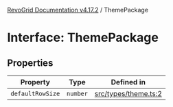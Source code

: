 [RevoGrid Documentation v4.17.2](README.md) / ThemePackage

# Interface: ThemePackage

## Properties

| Property | Type | Defined in |
| ------ | ------ | ------ |
| `defaultRowSize` | `number` | [src/types/theme.ts:2](https://github.com/revolist/revogrid/blob/ce71b2a267b00cca0f999dcb05c4c4637765259a/src/types/theme.ts#L2) |
